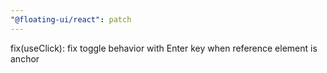 ```yaml
---
"@floating-ui/react": patch
---
```


fix(useClick): fix toggle behavior with Enter key when reference element is anchor

